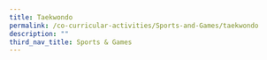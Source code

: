 ```yaml
---
title: Taekwondo
permalink: /co-curricular-activities/Sports-and-Games/taekwondo
description: ""
third_nav_title: Sports & Games
---
```


